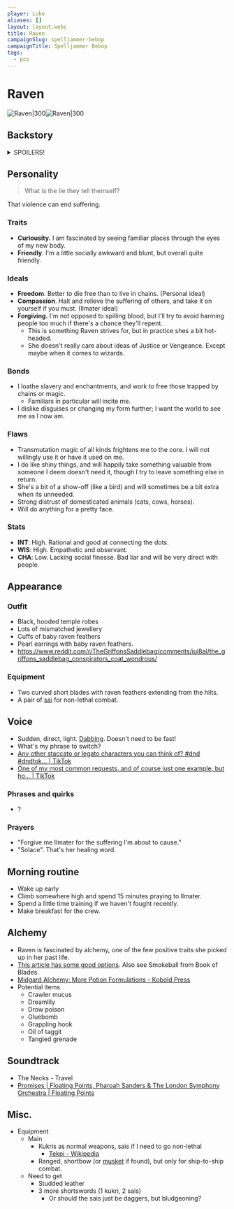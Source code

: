 ```yaml
---
player: Luke
aliases: []
layout: layout.webc
title: Raven
campaignSlug: spelljammer-bebop
campaignTitle: Spelljammer Bebop
tags:
  - pcs
---
```

# Raven

![Raven|300](_files/portrait.png)![Raven|300](_files/full-body-token.png)

## Backstory
<details>
  <summary>SPOILERS!</summary>
  <ul>
	  <li>Raven was originally a fey spirit. At some point she was bound by a wizard as their familiar. The wizard was cruel and evil, and she did his bidding as a familiar for a very long time.</li>
	<li>During her time in captivity she learnt about the teachings of Ilmater. She broke her bond with her master, replacing it with a pledge of service to Ilmater. Part of the bargain was providing me with a new form to more easily hide from my past.</li>
	<li>Transformed into a young teenager, Raven fled to Bral. She found refuge at the Temple of Ilmater, and ended up becoming an acolyte there. While she was trained as a cleric initially, her skills led her to a different role as a Blade of Ilmater, using her roguish skills to protect the suffering and oppressed.</li>
	<li>Raven spent years coming to terms with her transformation, both physical and psychologically. As a fey spirit she had absolute freedom, as a familiar she had none, and as a human she has struggled to find a balance. Understanding human behaviour has been a particular challenge.</li>
	<li>She has been on Bral for about a decade. Around 5 years ago she met Swan, and they became fast friends. In more recent years she has worked some jobs with Swan and Kez.</li>
		</ul>
</details>

## Personality

> What is the lie they tell themself?

That violence can end suffering.
### Traits

- **Curiousity.** I am fascinated by seeing familiar places through the eyes of my new body.
- **Friendly**. I'm a little socially awkward and blunt, but overall quite friendly.
### Ideals

- **Freedom**. Better to die free than to live in chains. (Personal ideal)
- **Compassion**. Halt and relieve the suffering of others, and take it on yourself if you must. (Ilmater ideal)
- **Forgiving.** I'm not opposed to spilling blood, but I'll try to avoid harming people too much if there's a chance they'll repent.
	- This is something Raven strives for, but in practice shes a bit hot-headed.
	- She doesn't really care about ideas of Justice or Vengeance. Except maybe when it comes to wizards.
### Bonds

- I loathe slavery and enchantments, and work to free those trapped by chains or magic.
	- Familiars in particular will incite me.
- I dislike disguises or changing my form further; I want the world to see me as I now am.

### Flaws

- Transmutation magic of all kinds frightens me to the core. I will not willingly use it or have it used on me.
- I do like shiny things, and will happily take something valuable from someone I deem doesn't need it, though I try to leave something else in return.
- She's a bit of a show-off (like a bird) and will sometimes be a bit extra when its unneeded.
- Strong distrust of domesticated animals (cats, cows, horses).
- Will do anything for a pretty face.

### Stats

- **INT**: High. Rational and good at connecting the dots.
- **WIS**: High. Empathetic and observant.
- **CHA**: Low. Lacking social finesse. Bad liar and will be very direct with people.

## Appearance

### Outfit

- Black, hooded temple robes
- Lots of mismatched jewellery
- Cuffs of baby raven feathers
- Pearl earrings with baby raven feathers.
- https://www.reddit.com/r/TheGriffonsSaddlebag/comments/iul8al/the_griffons_saddlebag_conspirators_coat_wondrous/

### Equipment

- Two curved short blades with raven feathers extending from the hilts.
- A pair of [sai](<https://en.wikipedia.org/wiki/Sai_(weapon)>) for non-lethal combat.

## Voice

- Sudden, direct, light. [Dabbing](https://youtu.be/FVmAEezr6ao?t=217). Doesn't need to be fast!
- What's my phrase to switch?
- [Any other staccato or legato characters you can think of? #dnd #dndtok... | TikTok](https://www.tiktok.com/@howtodovoices/video/7274323279924530464)
- [One of my most common requests, and of course just one example, but ho... | TikTok](https://www.tiktok.com/@howtodovoices/video/7261310330838502683)
### Phrases and quirks

- ?
### Prayers

- "Forgive me Ilmater for the suffering I'm about to cause."
- "Solace". That's her healing word.

## Morning routine

- Wake up early
- Climb somewhere high and spend 15 minutes praying to Ilmater.
- Spend a little time training if we haven't fought recently.
- Make breakfast for the crew.

## Alchemy

- Raven is fascinated by alchemy, one of the few positive traits she picked up in her past life.
- [This article has some good options](https://blackcitadelrpg.com/alchemist-supplies-5e/). Also see Smokeball from Book of Blades.
- [Midgard Alchemy: More Potion Formulations - Kobold Press](https://koboldpress.com/midgard-alchemy-more-potion-formulations/)
- Potential items
	- Crawler mucus
	- Dreamlily
	- Drow poison
	- Gluebomb
	- Grappling hook
	- Oil of taggit
	- Tangled grenade

## Soundtrack

- The Necks - Travel
- [Promises | Floating Points, Pharoah Sanders & The London Symphony Orchestra | Floating Points](https://floatingpoints.bandcamp.com/album/promises)

## Misc.
- Equipment
	- Main
		- Kukris as normal weapons, sais if I need to go non-lethal
			- [Tekpi - Wikipedia](https://en.wikipedia.org/wiki/Tekpi)
		- Ranged, shortbow (or [musket](https://www.dndbeyond.com/equipment/musket) if found), but only for ship-to-ship combat.
	- Need to get
		- Studded leather
		- 3 more shortswords (1 kukri, 2 sais)
			- Or should the sais just be daggers, but bludgeoning?
